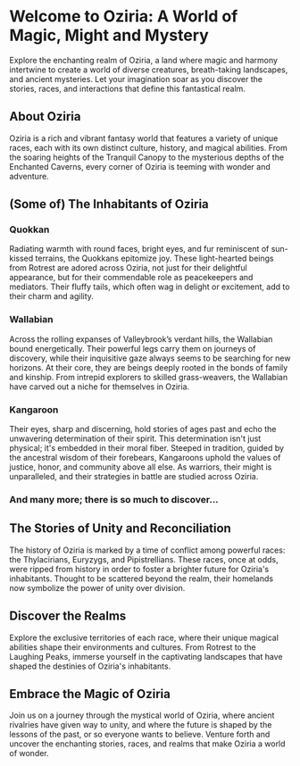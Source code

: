 
# Welcome to Oziria: A World of Magic, Might and Mystery

Explore the enchanting realm of Oziria, a land where magic and harmony intertwine to create a world of diverse creatures, breath-taking landscapes, and ancient mysteries. Let your imagination soar as you discover the stories, races, and interactions that define this fantastical realm.

## About Oziria

Oziria is a rich and vibrant fantasy world that features a variety of unique races, each with its own distinct culture, history, and magical abilities. From the soaring heights of the Tranquil Canopy to the mysterious depths of the Enchanted Caverns, every corner of Oziria is teeming with wonder and adventure.

## (Some of) The Inhabitants of Oziria

### Quokkan

Radiating warmth with round faces, bright eyes, and fur reminiscent of sun-kissed terrains, the Quokkans epitomize joy. These light-hearted beings from Rotrest are adored across Oziria, not just for their delightful appearance, but for their commendable role as peacekeepers and mediators. Their fluffy tails, which often wag in delight or excitement, add to their charm and agility.

### Wallabian

Across the rolling expanses of Valleybrook’s verdant hills, the Wallabian bound energetically. Their powerful legs carry them on journeys of discovery, while their inquisitive gaze always seems to be searching for new horizons. At their core, they are beings deeply rooted in the bonds of family and kinship. From intrepid explorers to skilled grass-weavers, the Wallabian have carved out a niche for themselves in Oziria.

### Kangaroon

Their eyes, sharp and discerning, hold stories of ages past and echo the unwavering determination of their spirit. This determination isn't just physical; it's embedded in their moral fiber. Steeped in tradition, guided by the ancestral wisdom of their forebears, Kangaroons uphold the values of justice, honor, and community above all else. As warriors, their might is unparalleled, and their strategies in battle are studied across Oziria.

### And many more; there is so much to discover...

## The Stories of Unity and Reconciliation

The history of Oziria is marked by a time of conflict among powerful races: the Thylacirians, Euryzygs, and Pipistrellians. These races, once at odds, were ripped from history in order to foster a brighter future for Oziria's inhabitants. Thought to be scattered beyond the realm, their homelands now symbolize the power of unity over division.

## Discover the Realms

Explore the exclusive territories of each race, where their unique magical abilities shape their environments and cultures. From Rotrest to the Laughing Peaks, immerse yourself in the captivating landscapes that have shaped the destinies of Oziria's inhabitants.

## Embrace the Magic of Oziria

Join us on a journey through the mystical world of Oziria, where ancient rivalries have given way to unity, and where the future is shaped by the lessons of the past, or so everyone wants to believe. Venture forth and uncover the enchanting stories, races, and realms that make Oziria a world of wonder.
